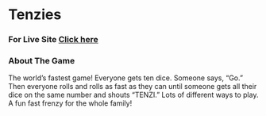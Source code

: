 # Tenzies

### For Live Site [Click here](https://ten-zies.vercel.app/)

### About The Game

The world’s fastest game! Everyone gets ten dice. Someone says, “Go.” Then everyone rolls and rolls as fast as they can until someone gets all their dice on the same number and shouts “TENZI.” Lots of different ways to play. A fun fast frenzy for the whole family!
